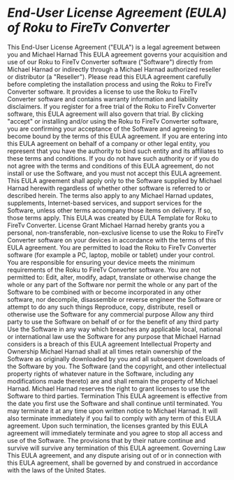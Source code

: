 # *End-User License Agreement (EULA) of Roku to FireTv Converter*
This End-User License Agreement ("EULA") is a legal agreement between you and Michael Harnad
This EULA agreement governs your acquisition and use of our Roku to FireTv Converter software ("Software") directly from Michael Harnad or indirectly through a Michael Harnad authorized reseller or distributor (a "Reseller").
Please read this EULA agreement carefully before completing the installation process and using the Roku to FireTv Converter software. It provides a license to use the Roku to FireTv Converter software and contains warranty information and liability disclaimers.
If you register for a free trial of the Roku to FireTv Converter software, this EULA agreement will also govern that trial. By clicking "accept" or installing and/or using the Roku to FireTv Converter software, you are confirming your acceptance of the Software and agreeing to become bound by the terms of this EULA agreement.
If you are entering into this EULA agreement on behalf of a company or other legal entity, you represent that you have the authority to bind such entity and its affiliates to these terms and conditions. If you do not have such authority or if you do not agree with the terms and conditions of this EULA agreement, do not install or use the Software, and you must not accept this EULA agreement.
This EULA agreement shall apply only to the Software supplied by Michael Harnad herewith regardless of whether other software is referred to or described herein. The terms also apply to any Michael Harnad updates, supplements, Internet-based services, and support services for the Software, unless other terms accompany those items on delivery. If so, those terms apply. This EULA was created by EULA Template for Roku to FireTv Converter. 
License Grant
Michael Harnad hereby grants you a personal, non-transferable, non-exclusive license to use the Roku to FireTv Converter software on your devices in accordance with the terms of this EULA agreement.
You are permitted to load the Roku to FireTv Converter software (for example a PC, laptop, mobile or tablet) under your control. You are responsible for ensuring your device meets the minimum requirements of the Roku to FireTv Converter software.
You are not permitted to:
Edit, alter, modify, adapt, translate or otherwise change the whole or any part of the Software nor permit the whole or any part of the Software to be combined with or become incorporated in any other software, nor decompile, disassemble or reverse engineer the Software or attempt to do any such things 
Reproduce, copy, distribute, resell or otherwise use the Software for any commercial purpose 
Allow any third party to use the Software on behalf of or for the benefit of any third party 
Use the Software in any way which breaches any applicable local, national or international law 
use the Software for any purpose that Michael Harnad considers is a breach of this EULA agreement 
Intellectual Property and Ownership
Michael Harnad shall at all times retain ownership of the Software as originally downloaded by you and all subsequent downloads of the Software by you. The Software (and the copyright, and other intellectual property rights of whatever nature in the Software, including any modifications made thereto) are and shall remain the property of Michael Harnad.
Michael Harnad reserves the right to grant licenses to use the Software to third parties.
Termination
This EULA agreement is effective from the date you first use the Software and shall continue until terminated. You may terminate it at any time upon written notice to Michael Harnad.
It will also terminate immediately if you fail to comply with any term of this EULA agreement. Upon such termination, the licenses granted by this EULA agreement will immediately terminate and you agree to stop all access and use of the Software. The provisions that by their nature continue and survive will survive any termination of this EULA agreement.
Governing Law
This EULA agreement, and any dispute arising out of or in connection with this EULA agreement, shall be governed by and construed in accordance with the laws of the United States.
